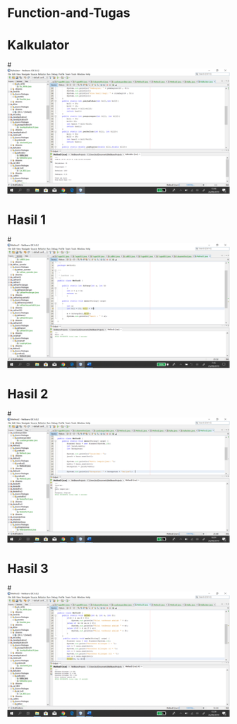 # Function-and-Tugas
# Kalkulator
#![AltText](https://github.com/najmi10/Function-and-Tugas/blob/master/KALKULATOR.png "Kalkulator")
# Hasil 1
#![AltText](https://github.com/najmi10/Function-and-Tugas/blob/master/Lat2.png "Hasil Satu")
# Hasil 2
#![AltText](https://github.com/najmi10/Function-and-Tugas/blob/master/Lat4.png "Hasil Dua")
# Hasil 3
#![AltText](https://github.com/najmi10/Function-and-Tugas/blob/master/Lat5.png "Hasil Tiga")
